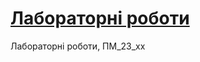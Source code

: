 # [Лабораторні роботи](http://marthabardina.github.io/Web_programming_23_1/ "Site on GitHub Pages") 
Лабораторні роботи, ПМ_23_хх 
